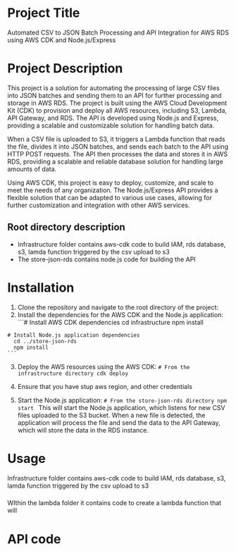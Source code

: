# Project Title
Automated CSV to JSON Batch Processing and API Integration for AWS RDS using AWS CDK and Node.js/Express

# Project Description
This project is a solution for automating the processing of large CSV files into JSON batches and sending them to an API for further processing and storage in AWS RDS. The project is built using the AWS Cloud Development Kit (CDK) to provision and deploy all AWS resources, including S3, Lambda, API Gateway, and RDS. The API is developed using Node.js and Express, providing a scalable and customizable solution for handling batch data.

When a CSV file is uploaded to S3, it triggers a Lambda function that reads the file, divides it into JSON batches, and sends each batch to the API using HTTP POST requests. The API then processes the data and stores it in AWS RDS, providing a scalable and reliable database solution for handling large amounts of data.

Using AWS CDK, this project is easy to deploy, customize, and scale to meet the needs of any organization. The Node.js/Express API provides a flexible solution that can be adapted to various use cases, allowing for further customization and integration with other AWS services.

## Root directory description
* Infrastructure folder contains aws-cdk code to build IAM, rds database, s3, lamda function triggered by the csv upload to s3
* The store-json-rds contains node.js code for building the API


# Installation
  1. Clone the repository and navigate to the root directory of the project:
  2. Install the dependencies for the AWS CDK and the Node.js application:
    ```# Install AWS CDK dependencies
      cd infrastructure
      npm install

    # Install Node.js application dependencies
      cd ../store-json-rds
      npm install
    ```
    
  3. Deploy the AWS resources using the AWS CDK:
    ```# From the infrastructure directory
      cdk deploy
    ```
    
  4. Ensure that you have stup aws region, and other credentials
  5. Start the Node.js application:
    ```# From the store-json-rds directory
      npm start
    ```
This will start the Node.js application, which listens for new CSV files uploaded to the S3 bucket. When a new file is detected, the application will process the file and send the data to the API Gateway, which will store the data in the RDS instance.


# Usage
Infrastructure folder contains aws-cdk code to build IAM, rds database, s3, lamda function triggered by the csv upload to s3

### 
WIthin the lambda folder it contains code to create a lambda function that will 
# API code
